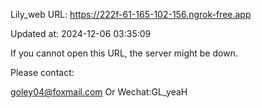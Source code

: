 Lily_web URL: https://222f-61-165-102-156.ngrok-free.app

Updated at: 2024-12-06 03:35:09

If you cannot open this URL, the server might be down.

Please contact: 

goley04@foxmail.com Or Wechat:GL_yeaH